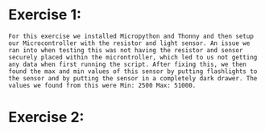 # Exercise 1:

    For this exercise we installed Micropython and Thonny and then setup our Microcontroller with the resistor and light sensor. An issue we ran into when testing this was not having the resistor and sensor securely placed within the microntroller, which led to us not getting any data when first running the script. After fixing this, we then found the max and min values of this sensor by putting flashlights to the sensor and by putting the sensor in a completely dark drawer. The values we found from this were Min: 2500 Max: 51000.

# Exercise 2:


    